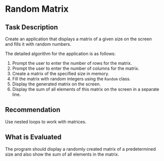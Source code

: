 # Random Matrix

## Task Description

Create an application that displays a matrix of a given size on the screen and fills it with random numbers.

The detailed algorithm for the application is as follows:

1. Prompt the user to enter the number of rows for the matrix.
2. Prompt the user to enter the number of columns for the matrix.
3. Create a matrix of the specified size in memory.
4. Fill the matrix with random integers using the `Random` class.
5. Display the generated matrix on the screen.
6. Display the sum of all elements of this matrix on the screen in a separate line.

## Recommendation

Use nested loops to work with matrices.

## What is Evaluated

The program should display a randomly created matrix of a predetermined size and also show the sum of all elements in the matrix.
